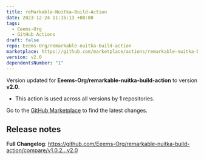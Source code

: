 ```yaml
---
title: reMarkable-Nuitka-Build-Action
date: 2023-12-24 11:15:13 +00:00
tags:
  - Eeems-Org
  - GitHub Actions
draft: false
repo: Eeems-Org/remarkable-nuitka-build-action
marketplace: https://github.com/marketplace/actions/remarkable-nuitka-build-action
version: v2.0
dependentsNumber: "1"
---
```



Version updated for **Eeems-Org/remarkable-nuitka-build-action** to version **v2.0**.
- This action is used across all versions by **1** repositories.

Go to the [GitHub Marketplace](https://github.com/marketplace/actions/remarkable-nuitka-build-action) to find the latest changes.

## Release notes

**Full Changelog**: https://github.com/Eeems-Org/remarkable-nuitka-build-action/compare/v1.0.2...v2.0
